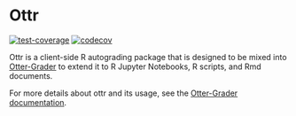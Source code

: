 # Ottr

[![test-coverage](https://github.com/ucbds-infra/ottr/actions/workflows/run-tests.yml/badge.svg)](https://github.com/ucbds-infra/ottr/actions/workflows/run-tests.yml)
[![codecov](https://codecov.io/gh/ucbds-infra/ottr/branch/master/graph/badge.svg?token=7UL6L4JYX1)](https://codecov.io/gh/ucbds-infra/ottr)

Ottr is a client-side R autograding package that is designed to be mixed into 
[Otter-Grader](https://github.com/ucbds-infra/otter-grader) to extend it to R Jupyter Notebooks, R 
scripts, and Rmd documents.

For more details about ottr and its usage, see the [Otter-Grader documentation](https://otter-grader.rtfd.io).
